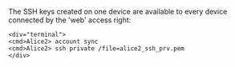 
The SSH keys created on one device are available to every device connected by the 'web' access 
right:


~~~~
<div="terminal">
<cmd>Alice2> account sync
<cmd>Alice2> ssh private /file=alice2_ssh_prv.pem
</div>
~~~~

